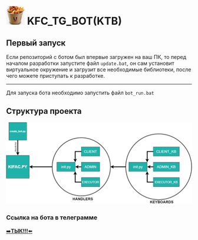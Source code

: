 # <img width="50" height="50" src="./resources/logo.jpg"> KFC_TG_BOT(KTB)

## Первый запуск
Если репозиторий с ботом был впервые загружен на ваш ПК, то перед началом разработки запустите файл <code>update.bat</code>, он сам установит виртуальное окружение и загрузит все необходимые библиотеки, после чего можете приступать к разработке.
___
Для запуска бота необходимо запустить файл <code>bot_run.bat</code>

## Структура проекта
<img src="./resources/structure.png">

### Ссылка на бота в телеграмме 
<a href="http://t.me/Kifas_bot">➡️<b>ТЫК!!!</b>⬅️<a>